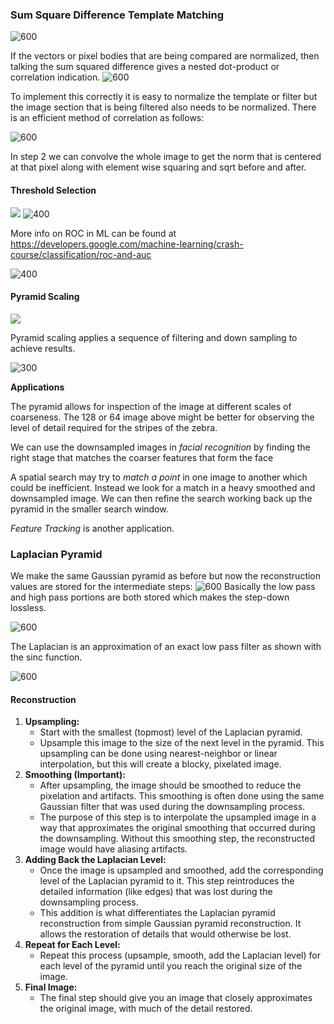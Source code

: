 ### Sum Square Difference Template Matching

![600](https://i.imgur.com/GYLTr3q.png)

If the vectors or pixel bodies that are being compared are normalized, then talking the sum squared difference gives a nested dot-product or correlation indication.
![600](https://i.imgur.com/ggZXlsV.png)

To implement this correctly it is easy to normalize the template or filter but the image section that is being filtered also needs to be normalized. There is an efficient method of correlation as follows:

![600](https://i.imgur.com/KrSdJ0D.png)

In step 2 we can convolve the whole image to get the norm that is centered at that pixel along with element wise squaring and sqrt before and after.

#### Threshold Selection
![](https://i.imgur.com/91PKxvg.png)
![400](https://i.imgur.com/BNz4PgQ.png)

More info on ROC in ML can be found at https://developers.google.com/machine-learning/crash-course/classification/roc-and-auc

![400](https://i.imgur.com/oGSK1iZ.png)


#### Pyramid Scaling
![](https://i.imgur.com/GkYUMvh.png)

Pyramid scaling applies a sequence of filtering and down sampling to achieve results.

![300](https://i.imgur.com/FCTJTlq.png)

**Applications**

The pyramid allows for inspection of the image at different scales of coarseness. The 128 or 64 image above might be better for observing the level of detail required for the stripes of the zebra.

We can use the downsampled images in *facial recognition* by finding the right stage that matches the coarser features that form the face

A spatial search may try to *match a point* in one image to another which could be inefficient. Instead we look for a match in a heavy smoothed and downsampled image. We can then refine the search working back up the pyramid in the smaller search window.

*Feature Tracking* is another application.

### Laplacian Pyramid
We make the same Gaussian pyramid as before but now the reconstruction values are stored for the intermediate steps:
![600](https://i.imgur.com/i4hrZAI.png)
Basically the low pass and high pass portions are both stored which makes the step-down lossless.

![600](https://i.imgur.com/cwTrhOJ.png)

The Laplacian is an approximation of an exact low pass filter as shown with the sinc function.

![600](https://i.imgur.com/DcarNeO.png)

#### Reconstruction

1. **Upsampling:**    
    - Start with the smallest (topmost) level of the Laplacian pyramid.
    - Upsample this image to the size of the next level in the pyramid. This upsampling can be done using nearest-neighbor or linear interpolation, but this will create a blocky, pixelated image.
2. **Smoothing (Important):**    
    - After upsampling, the image should be smoothed to reduce the pixelation and artifacts. This smoothing is often done using the same Gaussian filter that was used during the downsampling process.
    - The purpose of this step is to interpolate the upsampled image in a way that approximates the original smoothing that occurred during the downsampling. Without this smoothing step, the reconstructed image would have aliasing artifacts.
3. **Adding Back the Laplacian Level:**    
    - Once the image is upsampled and smoothed, add the corresponding level of the Laplacian pyramid to it. This step reintroduces the detailed information (like edges) that was lost during the downsampling process.
    - This addition is what differentiates the Laplacian pyramid reconstruction from simple Gaussian pyramid reconstruction. It allows the restoration of details that would otherwise be lost.
4. **Repeat for Each Level:**    
    - Repeat this process (upsample, smooth, add the Laplacian level) for each level of the pyramid until you reach the original size of the image.
5. **Final Image:**    
    - The final step should give you an image that closely approximates the original image, with much of the detail restored.